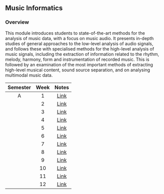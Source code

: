 ## Music Informatics

### Overview

This module introduces students to state-of-the-art methods for the analysis of music data, with a focus on music audio. It presents in-depth studies of general approaches to the low-level analysis of audio signals, and follows these with specialised methods for the high-level analysis of music signals, including the extraction of information related to the rhythm, melody, harmony, form and instrumentation of recorded music. This is followed by an examination of the most important methods of extracting high-level musical content, sound source separation, and on analysing multimodal music data.

| Semester   |      Week |  Notes | 
|:----------:|:-------------:|:------:|
| A |  1 | [Link](https://github.com/mughees-asif/postgraduate-artificial-intelligence/tree/master/Semester%20B/Music%20Informatics/notes/Week%201) |
|  |  2 | [Link]() | 
|  |  3 | [Link]() | 
|  |  4 | [Link]() | 
|  |  5 | [Link]() | 
|  |  6 | [Link]() | 
|  |  7 | [Link]() | 
|  |  8 | [Link]() | 
|  |  9 | [Link]() | 
|  |  10 | [Link]() | 
|  |  11 | [Link]() | 
|  |  12 | [Link]() | 